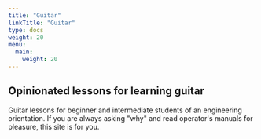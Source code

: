 ```yaml
---
title: "Guitar"
linkTitle: "Guitar"
type: docs
weight: 20
menu:
  main:
    weight: 20
---
```


## Opinionated lessons for learning guitar

Guitar lessons for beginner and intermediate students of an engineering orientation. If you are always asking "why" and read operator's manuals for pleasure, this site is for you.
